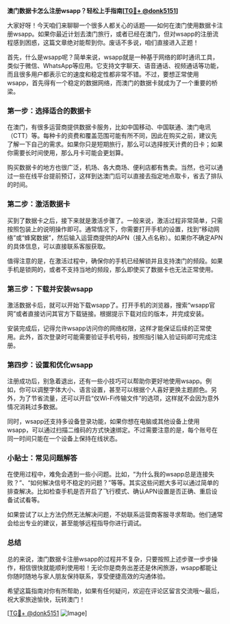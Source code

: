 **澳门数据卡怎么注册wsapp？轻松上手指南[[TG💪+ @donk5151](https://t.me/s/donk5151)]**

大家好呀！今天咱们来聊聊一个很多人都关心的话题——如何在澳门使用数据卡注册wsapp。如果你最近计划去澳门旅行，或者已经在澳门，但对wsapp的注册流程感到困惑，这篇文章绝对能帮到你。废话不多说，咱们直接进入正题！

首先，什么是wsapp呢？简单来说，wsapp就是一种基于网络的即时通讯工具，类似于微信、WhatsApp等应用。它支持文字聊天、语音通话、视频通话等功能，而且很多用户都表示它的速度和稳定性都非常不错。不过，要想正常使用wsapp，首先得有一个稳定的数据网络，而澳门的数据卡就成为了一个重要的桥梁。

### 第一步：选择适合的数据卡

在澳门，有很多运营商提供数据卡服务，比如中国移动、中国联通、澳门电讯（CTT）等。每种卡的资费和覆盖范围可能有所不同，因此在购买之前，建议先了解一下自己的需求。如果你只是短期旅行，那么可以选择按天计费的日卡；如果你需要长时间使用，那么月卡可能会更划算。

购买数据卡的地方也很广泛，机场、各大商场、便利店都有售卖。当然，也可以通过一些在线平台提前预订，这样到达澳门后可以直接去指定地点取卡，省去了排队的时间。

### 第二步：激活数据卡

买到了数据卡之后，接下来就是激活步骤了。一般来说，激活过程非常简单，只需按照包装上的说明操作即可。通常情况下，你需要打开手机的设置，找到“移动网络”或“蜂窝数据”，然后输入运营商提供的APN（接入点名称）。如果你不确定APN的具体信息，可以直接联系客服获取。

值得注意的是，在激活过程中，确保你的手机已经解锁并且支持澳门的频段。如果手机是锁网的，或者不支持当地的频段，那么即使买了数据卡也无法正常使用。

### 第三步：下载并安装wsapp

激活数据卡后，就可以开始下载wsapp了。打开手机的浏览器，搜索“wsapp官网”或者直接访问其官方下载链接。根据提示下载对应的版本，并完成安装。

安装完成后，记得允许wsapp访问你的网络权限，这样才能保证后续的正常使用。此外，首次登录时可能需要验证手机号码，按照指引输入验证码即可完成注册。

### 第四步：设置和优化wsapp

注册成功后，别急着退出，还有一些小技巧可以帮助你更好地使用wsapp。例如，你可以调整字体大小、语言设置，甚至可以根据个人喜好更换主题颜色。另外，为了节省流量，还可以开启“仅Wi-Fi传输文件”的选项，这样就不会因为意外情况消耗过多数据。

同时，wsapp还支持多设备登录功能，如果你想在电脑或其他设备上使用wsapp，可以通过扫描二维码的方式快速绑定。不过需要注意的是，每个账号在同一时间只能在一个设备上保持在线状态。

### 小贴士：常见问题解答

在使用过程中，难免会遇到一些小问题。比如，“为什么我的wsapp总是连接失败？”、“如何解决信号不稳定的问题？”等等。其实这些问题大多可以通过简单的排查解决。比如检查手机是否开启了飞行模式、确认APN设置是否正确、重启设备试试看等。

如果尝试了以上方法仍然无法解决问题，不妨联系运营商客服寻求帮助。他们通常会给出专业的建议，甚至能够远程指导你进行调试。

### 总结

总的来说，澳门数据卡注册wsapp的过程并不复杂，只要按照上述步骤一步步操作，相信很快就能顺利使用啦！无论你是商务出差还是休闲旅游，wsapp都能让你随时随地与家人朋友保持联系，享受便捷高效的沟通体验。

希望这篇指南对你有所帮助，如果有任何疑问，欢迎在评论区留言交流哦～最后，祝大家旅途愉快，玩转澳门！

[[TG💪+ @donk5151](https://t.me/s/donk5151) ![Image](https://i.postimg.cc/rwNCRYN7/Snipaste-2025-04-30-17-27-05.png)]